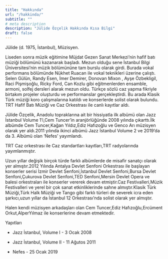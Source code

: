```yaml
---
title: "Hakkında"
url: "/hakkinda/"
subtitle: ""
# meta description
description: "Jülide Özçelik Hakkında Kısa Bilgi"
draft: false
---
```


Jülide (d. 1975, İstanbul), Müzisyen.

Liseden sonra müzik eğitimine Müjdat Gezen Sanat Merkezi’nin hafif batı müziği bölümünü kazanarak başladı. Mezun olduğu sene İstanbul Bilgi Üniversitesi’nin müzik bölümününe tam burslu olarak girdi. Burada vokal performans bölümünde Nükhet Ruacan ile vokal teknikleri üzerine çalıştı. Selen Gülün, Randy Esen, İmer Demirer, Donovan Mixon , Ayşe Özbekligil, Raci Pişmişoğlu, Ricky Ford, Can Kozlu gibi eğitmenlerden ensamble, armoni, solfej dersleri alarak mezun oldu. Türkçe sözlü caz yapma fikriyle birtakım projeler oluşturdu ve performanslar gerçekleştirdi. Bu arada Klasik Türk müziği koro çalışmalarına katıldı ve konserlerde solist olarak bulundu. TRT Hafif Batı Müziği ve Caz Orkestrası ile canlı kayıtlar aldı.

Jülide Özçelik, Anadolu topraklarına ait bir hissiyatla  ilk albümü olan Jazz İstanbul Volume 1’i,Cem Tuncer’in aranjörlüğünde 2008 yılında çıkarttı.İlk albümde Cem Tuncer,Kağan Yıldız,Ediz Hafızoğlu ve Genco Arı müzisyen olarak yer aldı.2011 yılında ikinci albümü Jazz İstanbul Volume 2 ve 2019’da da 3. Albümü olan ‘Nefes’ yayımlandı.

TRT Caz orkestrası ile Caz standartları kayıtları,TRT radyolarında yayımlanmıştır.

Uzun yıllar değişik birçok türde farklı albümlerde de misafir sanatçı olarak yer almıştır.2012 Yılında Antalya Devlet Senfoni Orkestrası ile başlayan konserler serisi İzmir Devlet Senfoni,İstanbul Devlet Senfoni,Bursa Devlet Senfoni,Çukurova Devlet Senfoni,TED Senfoni,Mersin Devlet Opera ve balesi orkestraları ile konserler vererek devam etmiştir.Caz Festivalleri,Müzik Festivalleri ve yerel bir çok sanat etkinliklerinde sahne almıştır.Klasik Türk Müziği,Türk Halk Müziği ve Tango gibi farklı türleri de severek icra eden şarkıcı,uzun yıllar da İstanbul 12 Orkestrası’nda solist olarak yer almıştır.

Halen kendi müzisyen arkadaşları olan Cem Tuncer,Ediz Hafızoğlu,Ercüment Orkut,AlperYılmaz ile konserlerine devam etmektedir.

Yapıtları

* Jazz İstanbul, Volume I - 3 Ocak 2008

* Jazz İstanbul, Volume II - 11 Ağutos 2011

* Nefes - 25 Ocak 2019